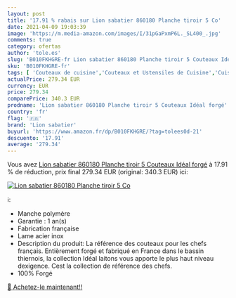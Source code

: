```yaml
---
layout: post
title: '17.91 % rabais sur Lion sabatier 860180 Planche tiroir 5 Co'
date: 2021-04-09 19:03:39
image: 'https://m.media-amazon.com/images/I/31pGaPxmP6L._SL400_.jpg'
comments: true
category: ofertas
author: 'tole.es'
slug: 'B010FKHGRE-fr Lion sabatier 860180 Planche tiroir 5 Couteaux Idéal forgé'
sku: 'B010FKHGRE-fr'
tags: [ 'Couteaux de cuisine','Couteaux et Ustensiles de Cuisine','Cuisine et Maison','Ensembles de couteaux de cuisine','lion sabatier', ]
actualPrice: 279.34 EUR
currency: EUR
price: 279.34
comparePrice: 340.3 EUR
prodname: 'Lion sabatier 860180 Planche tiroir 5 Couteaux Idéal forgé'
country: 'fr'
flag: '🇫🇷'
brand: 'Lion sabatier'
buyurl: 'https://www.amazon.fr/dp/B010FKHGRE/?tag=tolees0d-21'
descuento: '17.91'
average: '279.34'
---
```


Vous avez [Lion sabatier 860180 Planche tiroir 5 Couteaux Idéal forgé](https://www.amazon.fr/dp/B010FKHGRE/?tag=tolees0d-21)  à  17.91 % de réduction, prix final  279.34 EUR (original: 340.3 EUR) ici:

[![Lion sabatier 860180 Planche tiroir 5 Co](https://m.media-amazon.com/images/I/31pGaPxmP6L._SL400_.jpg)](https://www.amazon.fr/dp/B010FKHGRE/?tag=tolees0d-21)

ℹ️:

- Manche polymère
- Garantie : 1 an(s)
- Fabrication française
- Lame acier inox
- Description du produit: La référence des couteaux pour les chefs français. Entièrement forgé et fabriqué en France dans le bassin thiernois, la collection Idéal laitons vous apporte le plus haut niveau dexigence. Cest la collection de référence des chefs.
- 100% Forgé

[🛒 Achetez-le maintenant!!](https://www.amazon.fr/dp/B010FKHGRE/?tag=tolees0d-21)
